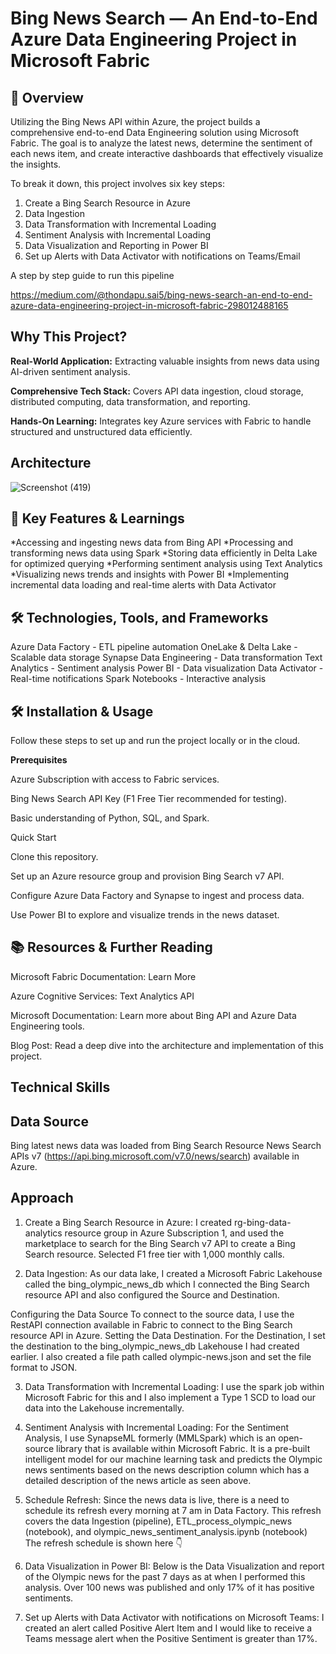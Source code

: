 # **Bing News Search — An End-to-End Azure Data Engineering Project in Microsoft Fabric**

## **🌟 Overview**

Utilizing the Bing News API within Azure, the project builds a comprehensive end-to-end Data Engineering solution using Microsoft Fabric. The goal is to analyze the latest news, determine the sentiment of each news item, and create interactive dashboards that effectively visualize the insights.

To break it down, this project involves six key steps:

1.	Create a Bing Search Resource in Azure
2.	Data Ingestion
3.	Data Transformation with Incremental Loading
4.	Sentiment Analysis with Incremental Loading
5.	Data Visualization and Reporting in Power BI
6.	Set up Alerts with Data Activator with notifications on Teams/Email

A step by step guide to run this pipeline

https://medium.com/@thondapu.sai5/bing-news-search-an-end-to-end-azure-data-engineering-project-in-microsoft-fabric-298012488165

## **Why This Project?**

**Real-World Application:** Extracting valuable insights from news data using AI-driven sentiment analysis.

**Comprehensive Tech Stack:** Covers API data ingestion, cloud storage, distributed computing, data transformation, and reporting.

**Hands-On Learning:** Integrates key Azure services with Fabric to handle structured and unstructured data efficiently.

## **Architecture**

![Screenshot (419)](https://github.com/user-attachments/assets/a414ca11-89d6-44f2-9a01-7ff3b1df2cbe)

## **🔑 Key Features & Learnings**

*Accessing and ingesting news data from Bing API
*Processing and transforming news data using Spark
*Storing data efficiently in Delta Lake for optimized querying
*Performing sentiment analysis using Text Analytics
*Visualizing news trends and insights with Power BI
*Implementing incremental data loading and real-time alerts with Data Activator

## **🛠 Technologies, Tools, and Frameworks**

Azure Data Factory - ETL pipeline automation
OneLake & Delta Lake - Scalable data storage
Synapse Data Engineering - Data transformation
Text Analytics - Sentiment analysis
Power BI - Data visualization
Data Activator - Real-time notifications
Spark Notebooks - Interactive analysis

## **🛠 Installation & Usage**

Follow these steps to set up and run the project locally or in the cloud.

**Prerequisites**

Azure Subscription with access to Fabric services.

Bing News Search API Key (F1 Free Tier recommended for testing).

Basic understanding of Python, SQL, and Spark.

Quick Start

Clone this repository.

Set up an Azure resource group and provision Bing Search v7 API.

Configure Azure Data Factory and Synapse to ingest and process data.

Use Power BI to explore and visualize trends in the news dataset.
## **📚 Resources & Further Reading**

Microsoft Fabric Documentation: Learn More

Azure Cognitive Services: Text Analytics API

Microsoft Documentation: Learn more about Bing API and Azure Data Engineering tools.

Blog Post: Read a deep dive into the architecture and implementation of this project.





## **Technical Skills**



## **Data Source**
Bing latest news data was loaded from Bing Search Resource News Search APIs v7 (https://api.bing.microsoft.com/v7.0/news/search) available in Azure.


## **Approach**
1. Create a Bing Search Resource in Azure:
I created rg-bing-data-analytics resource group in Azure Subscription 1, and used the marketplace to search for the Bing Search v7 API to create a Bing Search resource. Selected F1 free tier with 1,000 monthly calls.

2. Data Ingestion:
As our data lake, I created a Microsoft Fabric Lakehouse called the bing_olympic_news_db which I connected the Bing Search resource API and also configured the Source and Destination.

Configuring the Data Source  To connect to the source data, I use the RestAPI connection available in Fabric to connect to the Bing Search resource API in Azure.
Setting the Data Destination. For the Destination, I set the destination to the bing_olympic_news_db Lakehouse I had created earlier. I also created a file path called olympic-news.json and set the file format to JSON.

3. Data Transformation with Incremental Loading:
I use the spark job within Microsoft Fabric for this and I also implement a Type 1 SCD to load our data into the Lakehouse incrementally.

4. Sentiment Analysis with Incremental Loading:
For the Sentiment Analysis, I use SynapseML formerly (MMLSpark) which is an open-source library that is available within Microsoft Fabric. It is a pre-built intelligent model for our machine learning task and predicts the Olympic news sentiments based on the news description column which has a detailed description of the news article as seen above.

5. Schedule Refresh:
Since the news data is live, there is a need to schedule its refresh every morning at 7 am in Data Factory. This refresh covers the data Ingestion (pipeline), ETL_process_olympic_news (notebook), and olympic_news_sentiment_analysis.ipynb (notebook) The refresh schedule is shown here 👇

6. Data Visualization in Power BI:
Below is the Data Visualization and report of the Olympic news for the past 7 days as at when I performed this analysis. Over 100 news was published and only 17% of it has positive sentiments.

7. Set up Alerts with Data Activator with notifications on Microsoft Teams:
I created an alert called Positive Alert Item and I would like to receive a Teams message alert when the Positive Sentiment is greater than 17%.
